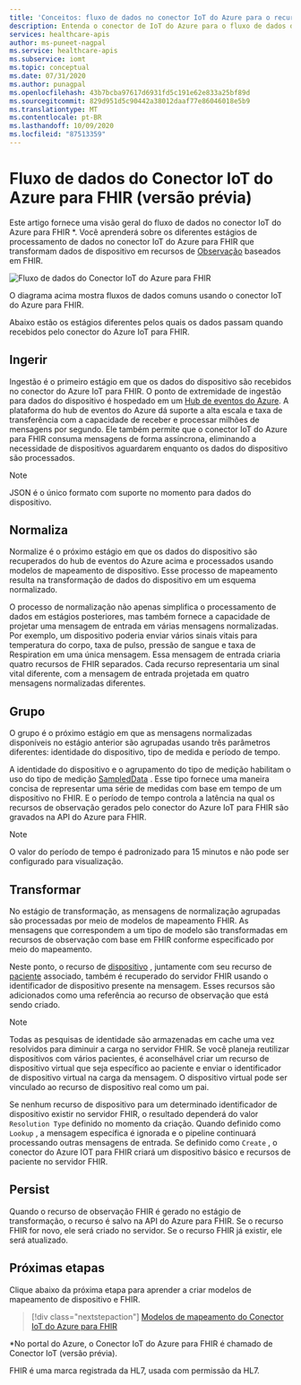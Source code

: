 ```yaml
---
title: 'Conceitos: fluxo de dados no conector IoT do Azure para o recurso FHIR (versão prévia) da API do Azure para FHIR'
description: Entenda o conector de IoT do Azure para o fluxo de dados de FHIR (visualização). O conector do Azure IoT para ingestão de FHIR (visualização), normalizações, grupos, transformações e persiste os dados de IoMT para a API do Azure para FHIR.
services: healthcare-apis
author: ms-puneet-nagpal
ms.service: healthcare-apis
ms.subservice: iomt
ms.topic: conceptual
ms.date: 07/31/2020
ms.author: punagpal
ms.openlocfilehash: 43b7bcba97617d6931fd5c191e62e833a25bf89d
ms.sourcegitcommit: 829d951d5c90442a38012daaf77e86046018e5b9
ms.translationtype: MT
ms.contentlocale: pt-BR
ms.lasthandoff: 10/09/2020
ms.locfileid: "87513359"
---
```

# <a name="azure-iot-connector-for-fhir-preview-data-flow"></a>Fluxo de dados do Conector IoT do Azure para FHIR (versão prévia)

Este artigo fornece uma visão geral do fluxo de dados no conector IoT do Azure para FHIR *. Você aprenderá sobre os diferentes estágios de processamento de dados no conector IoT do Azure para FHIR que transformam dados de dispositivo em recursos de [Observação](https://www.hl7.org/fhir/observation.html) baseados em FHIR.

![Fluxo de dados do Conector IoT do Azure para FHIR](media/concepts-iot-data-flow/iot-connector-data-flow.png)

O diagrama acima mostra fluxos de dados comuns usando o conector IoT do Azure para FHIR. 

Abaixo estão os estágios diferentes pelos quais os dados passam quando recebidos pelo conector do Azure IoT para FHIR.

## <a name="ingest"></a>Ingerir
Ingestão é o primeiro estágio em que os dados do dispositivo são recebidos no conector do Azure IoT para FHIR. O ponto de extremidade de ingestão para dados do dispositivo é hospedado em um [Hub de eventos do Azure](https://docs.microsoft.com/azure/event-hubs/). A plataforma do hub de eventos do Azure dá suporte a alta escala e taxa de transferência com a capacidade de receber e processar milhões de mensagens por segundo. Ele também permite que o conector IoT do Azure para FHIR consuma mensagens de forma assíncrona, eliminando a necessidade de dispositivos aguardarem enquanto os dados do dispositivo são processados.

> [!NOTE]
> JSON é o único formato com suporte no momento para dados do dispositivo.

## <a name="normalize"></a>Normaliza
Normalize é o próximo estágio em que os dados do dispositivo são recuperados do hub de eventos do Azure acima e processados usando modelos de mapeamento de dispositivo. Esse processo de mapeamento resulta na transformação de dados do dispositivo em um esquema normalizado. 

O processo de normalização não apenas simplifica o processamento de dados em estágios posteriores, mas também fornece a capacidade de projetar uma mensagem de entrada em várias mensagens normalizadas. Por exemplo, um dispositivo poderia enviar vários sinais vitais para temperatura do corpo, taxa de pulso, pressão de sangue e taxa de Respiration em uma única mensagem. Essa mensagem de entrada criaria quatro recursos de FHIR separados. Cada recurso representaria um sinal vital diferente, com a mensagem de entrada projetada em quatro mensagens normalizadas diferentes.

## <a name="group"></a>Grupo
O grupo é o próximo estágio em que as mensagens normalizadas disponíveis no estágio anterior são agrupadas usando três parâmetros diferentes: identidade do dispositivo, tipo de medida e período de tempo.

A identidade do dispositivo e o agrupamento do tipo de medição habilitam o uso do tipo de medição [SampledData](https://www.hl7.org/fhir/datatypes.html#SampledData) . Esse tipo fornece uma maneira concisa de representar uma série de medidas com base em tempo de um dispositivo no FHIR. E o período de tempo controla a latência na qual os recursos de observação gerados pelo conector do Azure IoT para FHIR são gravados na API do Azure para FHIR.

> [!NOTE]
> O valor do período de tempo é padronizado para 15 minutos e não pode ser configurado para visualização.

## <a name="transform"></a>Transformar
No estágio de transformação, as mensagens de normalização agrupadas são processadas por meio de modelos de mapeamento FHIR. As mensagens que correspondem a um tipo de modelo são transformadas em recursos de observação com base em FHIR conforme especificado por meio do mapeamento.

Neste ponto, o recurso de [dispositivo](https://www.hl7.org/fhir/device.html) , juntamente com seu recurso de [paciente](https://www.hl7.org/fhir/patient.html) associado, também é recuperado do servidor FHIR usando o identificador de dispositivo presente na mensagem. Esses recursos são adicionados como uma referência ao recurso de observação que está sendo criado.

> [!NOTE]
> Todas as pesquisas de identidade são armazenadas em cache uma vez resolvidos para diminuir a carga no servidor FHIR. Se você planeja reutilizar dispositivos com vários pacientes, é aconselhável criar um recurso de dispositivo virtual que seja específico ao paciente e enviar o identificador de dispositivo virtual na carga da mensagem. O dispositivo virtual pode ser vinculado ao recurso de dispositivo real como um pai.

Se nenhum recurso de dispositivo para um determinado identificador de dispositivo existir no servidor FHIR, o resultado dependerá do valor `Resolution Type` definido no momento da criação. Quando definido como `Lookup` , a mensagem específica é ignorada e o pipeline continuará processando outras mensagens de entrada. Se definido como `Create` , o conector do Azure IOT para FHIR criará um dispositivo básico e recursos de paciente no servidor FHIR.  

## <a name="persist"></a>Persist
Quando o recurso de observação FHIR é gerado no estágio de transformação, o recurso é salvo na API do Azure para FHIR. Se o recurso FHIR for novo, ele será criado no servidor. Se o recurso FHIR já existir, ele será atualizado.

## <a name="next-steps"></a>Próximas etapas

Clique abaixo da próxima etapa para aprender a criar modelos de mapeamento de dispositivo e FHIR.

>[!div class="nextstepaction"]
>[Modelos de mapeamento do Conector IoT do Azure para FHIR](iot-mapping-templates.md)

*No portal do Azure, o Conector IoT do Azure para FHIR é chamado de Conector IoT (versão prévia).

FHIR é uma marca registrada da HL7, usada com permissão da HL7.
